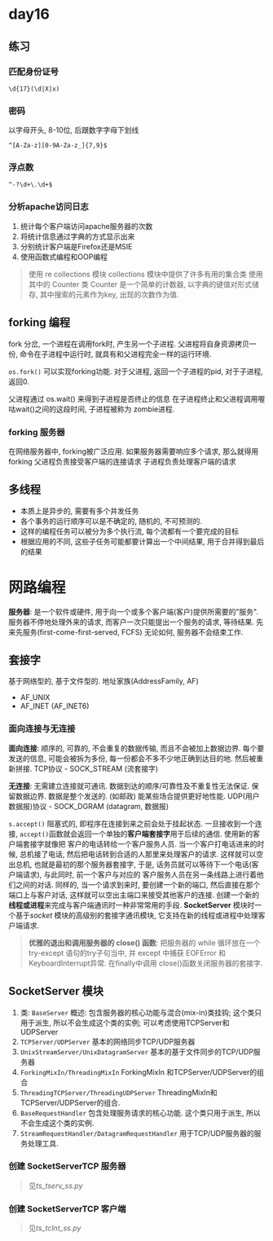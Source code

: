 # day16

## 练习

### 匹配身份证号

`\d{17}(\d|X|x)`

### 密码

以字母开头, 8-10位, 后跟数字字母下划线

`^[A-Za-z][0-9A-Za-z_]{7,9}$`


### 浮点数

`^-?\d+\.\d+$`

### 分析apache访问日志

1. 统计每个客户端访问apache服务器的次数
2. 将统计信息通过字典的方式显示出来
3. 分别统计客户端是Firefox还是MSIE
4. 使用函数式编程和OOP编程

> 使用 re collections 模块
> collections 模块中提供了许多有用的集合类
> 使用其中的 Counter 类
> Counter 是一个简单的计数器, 以字典的键值对形式储存, 其中搜索的元素作为key, 出现的次数作为值.

## forking 编程

fork 分岔, 一个进程在调用fork时, 产生另一个子进程.
父进程将自身资源拷贝一份, 命令在子进程中运行时, 就具有和父进程完全一样的运行环境.

`os.fork()` 可以实现forking功能.
对于父进程, 返回一个子进程的pid, 对于子进程, 返回0.

父进程通过 os.wait() 来得到子进程是否终止的信息
在子进程终止和父进程调用喔咕wait()之间的这段时间, 子进程被称为 zombie进程.

### forking 服务器

在网络服务器中, forking被广泛应用. 如果服务器需要响应多个请求, 那么就得用forking
父进程负责接受客户端的连接请求
子进程负责处理客户端的请求

## 多线程

- 本质上是异步的, 需要有多个并发任务
- 各个事务的运行顺序可以是不确定的, 随机的, 不可预测的.
- 这样的编程任务可以被分为多个执行流, 每个流都有一个要完成的目标
- 根据应用的不同, 这些子任务可能都要计算出一个中间结果, 用于合并得到最后的结果

# 网路编程

**服务器**: 是一个软件或硬件, 用于向一个或多个客户端(客户)提供所需要的"服务".
服务器不停地处理外来的请求, 而客户一次只能提出一个服务的请求, 等待结果.
先来先服务(first-come-first-served, FCFS)
无论如何, 服务器不会结束工作.

## 套接字

基于网络型的, 基于文件型的.
地址家族(AddressFamily, AF)

- AF_UNIX
- AF_INET  (AF_INET6)

### 面向连接与无连接

**面向连接**: 顺序的, 可靠的, 不会重复的数据传输, 而且不会被加上数据边界.
每个要发送的信息, 可能会被拆为多份, 每一份都会不多不少地正确到达目的地. 然后被重新拼接.
TCP协议 - SOCK_STREAM (流套接字)

**无连接**: 无需建立连接就可通讯. 数据到达的顺序/可靠性及不重复性无法保证. 保留数据边界.
数据是整个发送的. (如邮政) 能某些场合提供更好地性能.
UDP(用户数据报)协议 - SOCK_DGRAM (datagram, 数据报)

`s.accept()` 阻塞式的, 即程序在连接到来之前会处于挂起状态.
一旦接收到一个连接, `accept()`函数就会返回一个单独的**客户端套接字**用于后续的通信. 使用新的客户端套接字就像把
客户的电话转给一个客户服务人员. 当一个客户打电话进来的时候, 总机接了电话, 然后把电话转到合适的人那里来处理客户的请求.
这样就可以空出总机, 也就是最初的那个服务器套接字, 于是, 话务员就可以等待下一个电话(客户端请求), 与此同时, 前一个客户与对应的
客户服务人员在另一条线路上进行着他们之间的对话. 同样的, 当一个请求到来时, 要创建一个新的端口, 然后直接在那个端口上与客户对话,
这样就可以空出主端口来接受其他客户的连接.
创建一个新的**线程或进程**来完成与客户端通讯时一种非常常用的手段.
**SocketServer** 模块时一个基于*socket* 模块的高级别的套接字通讯模块, 它支持在新的线程或进程中处理客户端请求.

> **优雅的退出和调用服务器的 close() 函数**:
> 把服务器的 while 循环放在一个 try-except 语句的try子句当中, 并 except 中捕获 EOFError 和 KeyboardInterrupt异常. 在finally中调用
> close()函数关闭服务器的套接字.

## SocketServer 模块

1. 类: `BaseServer`  概述: 包含服务器的核心功能与混合(mix-in)类挂钩; 这个类只用于派生, 所以不会生成这个类的实例; 可以考虑使用TCPServer和UDPServer
2. `TCPServer/UDPServer` 基本的网络同步TCP/UDP服务器
3. `UnixStreamServer/UnixDatagramServer` 基本的基于文件同步的TCP/UDP服务器
4. `ForkingMixIn/ThreadingMixIn` ForkingMixIn 和TCPServer/UDPServer的组合
5. `ThreadingTCPServer/ThreadingUDPServer` ThreadingMixIn和TCPServer/UDPServer的组合.
6. `BaseRequestHandler` 包含处理服务请求的核心功能. 这个类只用于派生, 所以不会生成这个类的实例.
7. `StreamRequestHandler/DatagramRequestHandler` 用于TCP/UDP服务器的服务处理工具.

### 创建 SocketServerTCP 服务器

> 见*ts_tserv_ss.py*

### 创建 SocketServerTCP 客户端

> 见*ts_tclnt_ss.py*